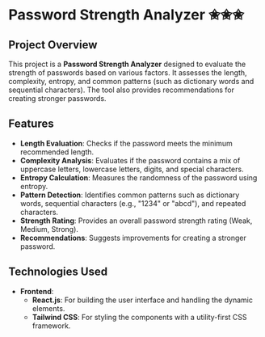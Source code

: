 # Password Strength Analyzer ✬✬✬

## Project Overview

This project is a **Password Strength Analyzer** designed to evaluate the strength of passwords based on various factors. It assesses the length, complexity, entropy, and common patterns (such as dictionary words and sequential characters). The tool also provides recommendations for creating stronger passwords.

## Features

- **Length Evaluation**: Checks if the password meets the minimum recommended length.
- **Complexity Analysis**: Evaluates if the password contains a mix of uppercase letters, lowercase letters, digits, and special characters.
- **Entropy Calculation**: Measures the randomness of the password using entropy.
- **Pattern Detection**: Identifies common patterns such as dictionary words, sequential characters (e.g., "1234" or "abcd"), and repeated characters.
- **Strength Rating**: Provides an overall password strength rating (Weak, Medium, Strong).
- **Recommendations**: Suggests improvements for creating a stronger password.

## Technologies Used

- **Frontend**: 
  - **React.js**: For building the user interface and handling the dynamic elements.
  - **Tailwind CSS**: For styling the components with a utility-first CSS framework.



